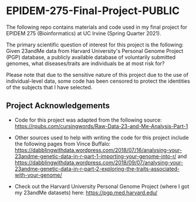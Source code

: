 # EPIDEM-275-Final-Project-PUBLIC
The following repo contains materials and code used in my final project for EPIDEM 275 (Bioinformatics) at UC Irvine (Spring Quarter 2021). 

The primary scientific question of interest for this project is the following: Given 23andMe data from Harvard University's Personal Genome Project (PGP) database, a publicly available database of voluntarily submitted genomes, what diseases/traits are individuals be at most risk for? 

Please note that due to the sensitive nature of this project due to the use of individual-level data, some code has been censored to protect the identities of the subjects that I have selected. 


## Project Acknowledgements
- Code for this project was adapted from the following source: https://rpubs.com/cursingwords/Raw-Data-23-and-Me-Analysis-Part-1
- Other sources used to help with writing the code for this project include the following pages from Vince Buffalo: https://dabblingwithdata.wordpress.com/2018/07/16/analysing-your-23andme-genetic-data-in-r-part-1-importing-your-genome-into-r/ and https://dabblingwithdata.wordpress.com/2018/09/07/analysing-your-23andme-genetic-data-in-r-part-2-exploring-the-traits-associated-with-your-genome/

- Check out the Harvard University Personal Genome Project (where I got my 23andMe datasets) here: https://pgp.med.harvard.edu/

